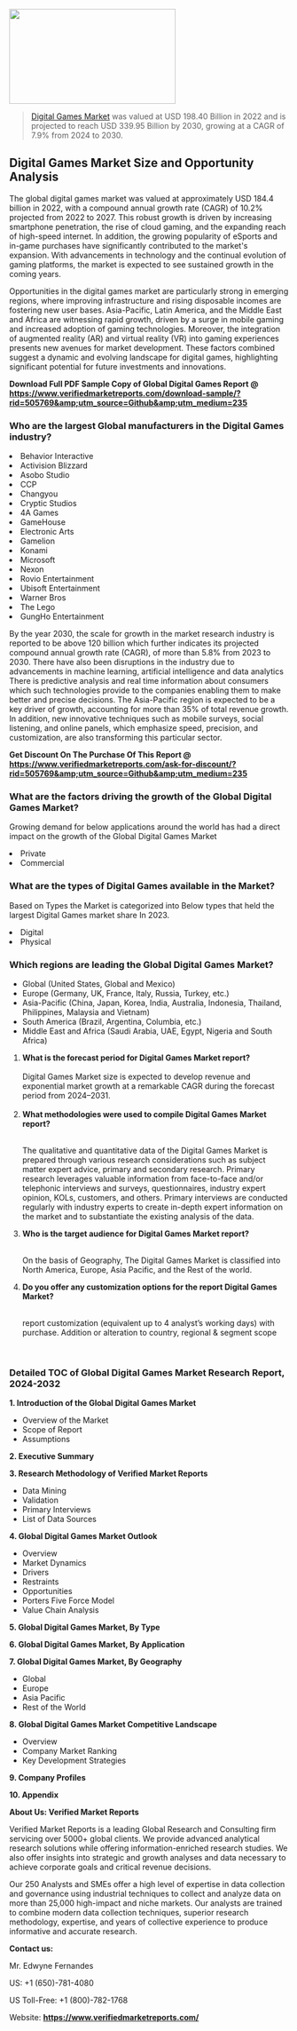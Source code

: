 <img src="https://ffe5etoiles.com/wp-content/uploads/2024/12/MST1-300x171.png" alt="" width="300" height="171" class="alignnone size-medium wp-image-20088" /><blockquote><p><p><a href="https://www.verifiedmarketreports.com/download-sample/?rid=505769&utm_source=Github&utm_medium=235" target="_blank">Digital Games Market</a> was valued at USD 198.40 Billion in 2022 and is projected to reach USD 339.95 Billion by 2030, growing at a CAGR of 7.9% from 2024 to 2030.</p></blockquote><p><h2>Digital Games Market Size and Opportunity Analysis</h2><p>The global digital games market was valued at approximately USD 184.4 billion in 2022, with a compound annual growth rate (CAGR) of 10.2% projected from 2022 to 2027. This robust growth is driven by increasing smartphone penetration, the rise of cloud gaming, and the expanding reach of high-speed internet. In addition, the growing popularity of eSports and in-game purchases have significantly contributed to the market's expansion. With advancements in technology and the continual evolution of gaming platforms, the market is expected to see sustained growth in the coming years.</p><p>Opportunities in the digital games market are particularly strong in emerging regions, where improving infrastructure and rising disposable incomes are fostering new user bases. Asia-Pacific, Latin America, and the Middle East and Africa are witnessing rapid growth, driven by a surge in mobile gaming and increased adoption of gaming technologies. Moreover, the integration of augmented reality (AR) and virtual reality (VR) into gaming experiences presents new avenues for market development. These factors combined suggest a dynamic and evolving landscape for digital games, highlighting significant potential for future investments and innovations.</p></p><p class=""><strong>Download Full PDF Sample Copy of Global Digital Games Report @ <a href="https://www.verifiedmarketreports.com/download-sample/?rid=505769&amp;utm_source=Github&amp;utm_medium=235" target="_blank">https://www.verifiedmarketreports.com/download-sample/?rid=505769&amp;utm_source=Github&amp;utm_medium=235</a></strong></p><h3 id="" class="">Who are the largest Global manufacturers in the Digital Games industry?</h3><p><li>Behavior Interactive</li><li> Activision Blizzard</li><li> Asobo Studio</li><li> CCP</li><li> Changyou</li><li> Cryptic Studios</li><li> 4A Games</li><li> GameHouse</li><li> Electronic Arts</li><li> Gamelion</li><li> Konami</li><li> Microsoft</li><li> Nexon</li><li> Rovio Entertainment</li><li> Ubisoft Entertainment</li><li> Warner Bros</li><li> The Lego</li><li> GungHo Entertainment</li></p><div class=""><div class="" dir="" data-message-author-role="" data-message-id="" data-message-model-slug=""><div class=""><div class=""><div class=""><div class="" dir="" data-message-author-role="" data-message-id="" data-message-model-slug=""><div class=""><div class=""><p>By the year 2030, the scale for growth in the market research industry is reported to be above 120 billion which further indicates its projected compound annual growth rate (CAGR), of more than 5.8% from 2023 to 2030. There have also been disruptions in the industry due to advancements in machine learning, artificial intelligence and data analytics There is predictive analysis and real time information about consumers which such technologies provide to the companies enabling them to make better and precise decisions. The Asia-Pacific region is expected to be a key driver of growth, accounting for more than 35% of total revenue growth. In addition, new innovative techniques such as mobile surveys, social listening, and online panels, which emphasize speed, precision, and customization, are also transforming this particular sector.</p><p><strong>Get Discount On The Purchase Of This Report @&nbsp; <a href="https://www.verifiedmarketreports.com/ask-for-discount/?rid=505769&amp;utm_source=Github&amp;utm_medium=235" target="_blank">https://www.verifiedmarketreports.com/ask-for-discount/?rid=505769&amp;utm_source=Github&amp;utm_medium=235</a></strong></p></div></div></div></div></div></div></div></div><h3 id="" class="">What are the factors driving the growth of the Global Digital Games Market?</h3><p id="" class="">Growing demand for below applications around the world has had a direct impact on the growth of the Global Digital Games Market</p><p id="" class=""><li>Private</li><li> Commercial</li></p><h3 id="" class="">What are the types of Digital Games available in the Market?</h3><p id="" class="">Based on Types the Market is categorized into Below types that held the largest Digital Games market share In 2023.</p><p id="" class=""><li>Digital</li><li> Physical</li></p><h3 id="" class="">Which regions are leading the Global Digital Games Market?</h3><ul><li>Global (United States, Global and Mexico)</li><li>Europe (Germany, UK, France, Italy, Russia, Turkey, etc.)</li><li>Asia-Pacific (China, Japan, Korea, India, Australia, Indonesia, Thailand, Philippines, Malaysia and Vietnam)</li><li>South America (Brazil, Argentina, Columbia, etc.)</li><li>Middle East and Africa (Saudi Arabia, UAE, Egypt, Nigeria and South Africa)</li></ul><p><ol><li><strong>What is the forecast period for Digital Games Market report?<br /></strong><br /><span data-sheets-root="1" data-sheets-value="{&quot;1&quot;:2,&quot;2&quot;:&quot;XXXX size is expected to develop revenue and exponential market growth at a remarkable CAGR during the forecast period from 2024&ndash;2030.&quot;}" data-sheets-userformat="{&quot;2&quot;:12674,&quot;4&quot;:{&quot;1&quot;:2,&quot;2&quot;:16776960},&quot;10&quot;:2,&quot;11&quot;:0,&quot;15&quot;:&quot;Arial&quot;,&quot;16&quot;:12}">Digital Games Market size is expected to develop revenue and exponential market growth at a remarkable CAGR during the forecast period from 2024&ndash;2031.</span><br /><br /></li><li><strong>What methodologies were used to compile Digital Games Market report?<br /><br /></strong><p>The qualitative and quantitative data of the&nbsp;Digital Games Market is prepared through various research considerations such as subject matter expert advice, primary and secondary research. Primary research leverages valuable information from face-to-face and/or telephonic interviews and surveys, questionnaires, industry expert opinion, KOLs, customers, and others. Primary interviews are conducted regularly with industry experts to create in-depth expert information on the market and to substantiate the existing analysis of the data.&nbsp;</p></li><li><strong>Who is the target audience for Digital Games Market report?<br /><br /></strong><p>On the basis of Geography, The&nbsp;Digital Games Market is classified into North America, Europe, Asia Pacific, and the Rest of the world.</p></li><li><strong>Do you offer any customization options for the report Digital Games Market?<br /><br /></strong><p>report customization (equivalent up to 4 analyst&rsquo;s working days) with purchase. Addition or alteration to country, regional &amp; segment scope</p><p>&nbsp;</p></li></ol></p><h3 id="" class="">Detailed TOC of Global Digital Games Market Research Report, 2024-2032</h3><p id="" class=""><strong>1. Introduction of the Global Digital Games Market</strong></p><ul><li>Overview of the Market</li><li>Scope of Report</li><li>Assumptions</li></ul><p id="" class=""><strong>2. Executive Summary</strong></p><p id="" class=""><strong>3. Research Methodology of&nbsp;Verified Market Reports</strong></p><ul><li>Data Mining</li><li>Validation</li><li>Primary Interviews</li><li>List of Data Sources</li></ul><p id="" class=""><strong>4. Global Digital Games Market Outlook</strong></p><ul><li>Overview</li><li>Market Dynamics</li><li>Drivers</li><li>Restraints</li><li>Opportunities</li><li>Porters Five Force Model</li><li>Value Chain Analysis</li></ul><p id="" class=""><strong>5. Global Digital Games Market, By&nbsp;Type</strong></p><p id="" class=""><strong>6. Global Digital Games Market, By Application</strong></p><p id="" class=""><strong>7. Global Digital Games Market, By Geography</strong></p><ul><li>Global</li><li>Europe</li><li>Asia Pacific</li><li>Rest of the World</li></ul><p id="" class=""><strong>8. Global Digital Games Market Competitive Landscape</strong></p><ul><li>Overview</li><li>Company Market Ranking</li><li>Key Development Strategies</li></ul><p id="" class=""><strong>9. Company Profiles</strong></p><p id="" class=""><strong>10. Appendix</strong></p><p id="" class=""><strong>About Us: Verified Market Reports</strong></p><p id="" class="">Verified Market Reports is a leading Global Research and Consulting firm servicing over 5000+ global clients. We provide advanced analytical research solutions while offering information-enriched research studies. We also offer insights into strategic and growth analyses and data necessary to achieve corporate goals and critical revenue decisions.</p><p id="" class="">Our 250 Analysts and SMEs offer a high level of expertise in data collection and governance using industrial techniques to collect and analyze data on more than 25,000 high-impact and niche markets. Our analysts are trained to combine modern data collection techniques, superior research methodology, expertise, and years of collective experience to produce informative and accurate research.</p><p id="" class=""><strong>Contact us:</strong></p><p id="" class="">Mr. Edwyne Fernandes</p><p id="" class="">US: +1 (650)-781-4080</p><p id="" class="">US Toll-Free: +1 (800)-782-1768</p><p id="" class="">Website: <a target="" data-test-app-aware-link=""><strong>https://www.verifiedmarketreports.com/</strong></a></p>
